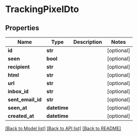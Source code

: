 # TrackingPixelDto

## Properties
Name | Type | Description | Notes
------------ | ------------- | ------------- | -------------
**id** | **str** |  | [optional] 
**seen** | **bool** |  | [optional] 
**recipient** | **str** |  | [optional] 
**html** | **str** |  | [optional] 
**url** | **str** |  | [optional] 
**inbox_id** | **str** |  | [optional] 
**sent_email_id** | **str** |  | [optional] 
**seen_at** | **datetime** |  | [optional] 
**created_at** | **datetime** |  | [optional] 

[[Back to Model list]](../README#documentation-for-models) [[Back to API list]](../README#documentation-for-api-endpoints) [[Back to README]](../README)


